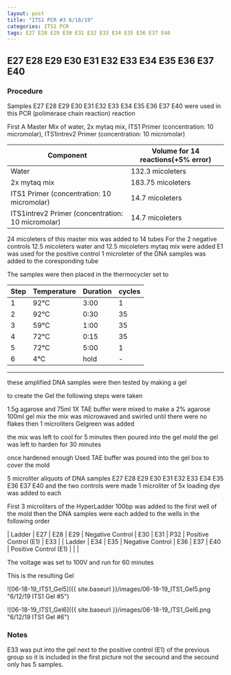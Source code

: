 ```yaml
---
layout: post
title: "ITS1 PCR #3 6/18/19"
categories: ITS1 PCR
tags: E27 E28 E29 E30 E31 E32 E33 E34 E35 E36 E37 E40
---
```


##  E27 E28 E29 E30 E31 E32 E33 E34 E35 E36 E37 E40

### Procedure

Samples E27 E28 E29 E30 E31 E32 E33 E34 E35 E36 E37 E40 were used in this PCR (polimerase chain reaction) reaction 

First A Master Mix of water, 2x mytaq mix, ITS1 Primer (concentration: 10 micromolar), ITS1intrev2 Primer (concentration: 10 micromolar)


|Component| Volume for 14 reactions(+5% error)|
|---------|---------------------------|
|Water| 132.3 micoleters|
|2x mytaq mix| 183.75 micoleters|
|ITS1 Primer (concentration: 10 micromolar)| 14.7 micoleters|
|ITS1intrev2 Primer (concentration: 10 micromolar)| 14.7 micoleters|

24 micoleters of this master mix was added to 14 tubes 
For the 2 negative controls 12.5 micoleters water and 12.5 micoleters mytaq mix were added
E1 was used for the positive control 
1 microleter of the DNA samples was added to the coresponding tube

The samples were then placed in the thermocycler set to 

|Step|Temperature|Duration|cycles|
|----|-------|--------|-------|
|1|92°C|3:00|1|
|2|92°C|0:30|35|
|3|59°C|1:00|35|
|4|72°C|0:15|35|
|5|72°C|5:00|1|
|6|4°C|hold|-|

___________

these amplified DNA samples were then tested by making a gel

to create the Gel the following steps were taken 

1.5g agarose and 75ml 1X TAE buffer were mixed to make a 2% agarose 100ml gel mix 
the mix was microwaved and swirled until there were no flakes 
then 1 microliters Gelgreen was added

the mix was left to cool for 5 minutes then poured into the gel mold
the gel was left to harden for 30 minutes 

once hardened enough Used TAE buffer was poured into the gel box to cover the mold

5 microliter aliquots of DNA samples  E27 E28 E29 E30 E31 E32 E33 E34 E35 E36 E37 E40 and the two controls were made 
1 microliter of 5x loading dye was added to each

First 3 microliters of the HyperLadder 100bp was added to the first well of the mold 
then the DNA samples were each added to the wells in the following order 

| Ladder | E27 | E28 | E29 | Negative Control | E30 | E31 | P32 | Positive Control (E1) | E33 |
| Ladder | E34 | E35 | Negative Control | E36 | E37 | E40 | Positive Control (E1) | | |

The voltage was set to 100V and run for 60 minutes


This is the resulting Gel

![06-18-19_ITS1_Gel5]({{ site.baseurl }}/images/06-18-19_ITS1_Gel5.png "6/12/19 ITS1 Gel #5")

![06-18-19_ITS1_Gel6]({{ site.baseurl }}/images/06-18-19_ITS1_Gel6.png "6/12/19 ITS1 Gel #6")


### Notes

E33 was put into the gel next to the positive control (E1) of the previous group so it is included in the first picture not the secound and the secound only has 5 samples.
